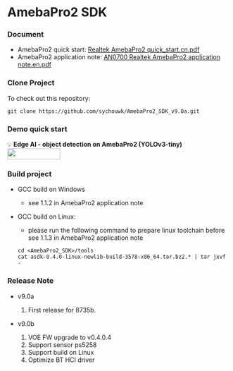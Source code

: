 # AmebaPro2 SDK

### Document
- AmebaPro2 quick start: [Realtek AmebaPro2 quick_start.cn.pdf](https://github.com/sychouwk/AmebaPro2_SDK_v9.0a/blob/main/doc/Realtek%20AmebaPro2%20quick_start.cn.pdf)
- AmebaPro2 application note: [AN0700 Realtek AmebaPro2 application note.en.pdf](https://github.com/sychouwk/AmebaPro2_SDK_v9.0a/blob/main/doc/AN0700%20Realtek%20AmebaPro2%20application%20note.en.pdf)

### Clone Project  
To check out this repository:  

```
git clone https://github.com/sychouwk/AmebaPro2_SDK_v9.0a.git
```

### Demo quick start

:bulb: **Edge AI - object detection on AmebaPro2 (YOLOv3-tiny)**
<a href="https://github.com/sychouwk/AmebaPro2_SDK_v9.0a/blob/main/doc/NN_example_README.md">
  <img src="https://img.shields.io/badge/-Getting%20Started-green" valign="middle" height=25px width=120px/>
</a>

### Build project

- GCC build on Windows
  - see 1.1.2 in AmebaPro2 application note

- GCC build on Linux: 
  - please run the following command to prepare linux toolchain before see 1.1.3 in AmebaPro2 application note
  ```
  cd <AmebaPro2_SDK>/tools
  cat asdk-8.4.0-linux-newlib-build-3578-x86_64.tar.bz2.* | tar jxvf -
  ```
  
### Release Note
- v9.0a
  1. First release for 8735b.
	
- v9.0b
  1. VOE FW upgrade to v0.4.0.4
  2. Support sensor ps5258
  3. Support build on Linux
  4. Optimize BT HCI driver 
